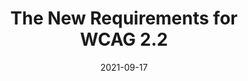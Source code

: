 ---
date: 2021-09-17
publisher: visionaustralia
tags:
  - accessibility
  - wcag
target_url: https://www.visionaustralia.org/services/digital-access/blog/the-new-requirements-for-wcag-2-2
title: The New Requirements for WCAG 2.2
---
